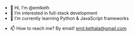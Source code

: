 - 👋 Hi, I’m @emlkelh
- 👀 I’m interested in full-stack development
- 🌱 I’m currently learning Python & JavaScript frameworks
<!---
- 💞️ I’m looking to collaborate on ...
--->
- 📫 How to reach me? By email! emil.kelhala@gmail.com

<!---
emlkelh/emlkelh is a ✨ special ✨ repository because its `README.md` (this file) appears on your GitHub profile.
You can click the Preview link to take a look at your changes.
--->
